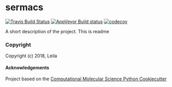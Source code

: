sermacs
==============================
[//]: # (Badges)
[![Travis Build Status](https://travis-ci.org/arefnel/sermacs.png)](https://travis-ci.org/arefnel/sermacs)
[![AppVeyor Build status](https://ci.appveyor.com/api/projects/status/arefnel/branch/master?svg=true)](https://ci.appveyor.com/project/arefnel/sermacs/branch/master)
[![codecov](https://codecov.io/gh/arefnel/sermacs/branch/master/graph/badge.svg)](https://codecov.io/gh/arefnel/sermacs/branch/master)

A short description of the project.
This is readme


### Copyright

Copyright (c) 2018, Leila


#### Acknowledgements
 
Project based on the 
[Computational Molecular Science Python Cookiecutter](https://github.com/molssi/cookiecutter-cms)
